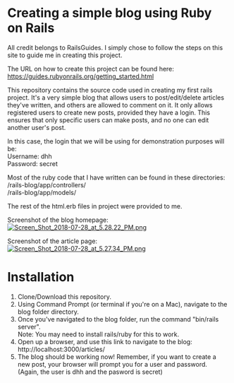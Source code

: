 # Creating a simple blog using Ruby on Rails  

All credit belongs to RailsGuides. I simply chose to follow the steps on this site to guide me in creating this project.    




The URL on how to create this project can be found here:   
https://guides.rubyonrails.org/getting_started.html  





This repository contains the source code used in creating my first rails project. It's a very simple blog that allows users to post/edit/delete articles they've written, and others are allowed to comment on it. It only allows registered users to create new posts, provided they have a login. This ensures that only specific users can make posts, and no one can edit another user's post. 





In this case, the login that we will be using for demonstration purposes will be:  
Username: dhh  
Password: secret    





Most of the ruby code that I have written can be found in these directories:  
/rails-blog/app/controllers/  
/rails-blog/app/models/    



The rest of the html.erb files in project were provided to me.    




Screenshot of the blog homepage:  
[![Screen_Shot_2018-07-28_at_5.28.22_PM.png](https://s15.postimg.cc/5nmjax36j/Screen_Shot_2018-07-28_at_5.28.22_PM.png)](https://postimg.cc/image/eindlfryv/)  



Screenshot of the article page:     
[![Screen_Shot_2018-07-28_at_5.27.34_PM.png](https://s15.postimg.cc/9jzv6wvvv/Screen_Shot_2018-07-28_at_5.27.34_PM.png)](https://postimg.cc/image/everrmhyf/)



# Installation

1. Clone/Download this repository.
2. Using Command Prompt (or terminal if you're on a Mac), navigate to the blog folder directory. 
3. Once you've navigated to the blog folder, run the command "bin/rails server".  
Note: You may need to install rails/ruby for this to work.  
4. Open up a browser, and use this link to navigate to the blog: http://localhost:3000/articles/  
5. The blog should be working now! Remember, if you want to create a new post, your browser will prompt you for a user and password. (Again, the user is dhh and the pasword is secret)




